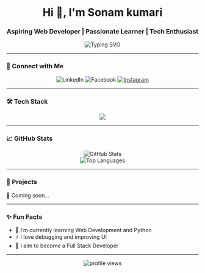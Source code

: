 <h1 align="center">Hi 👋, I'm Sonam kumari</h1>
<h3 align="center">Aspiring Web Developer | Passionate Learner | Tech Enthusiast</h3>

<p align="center">
  <img src="https://readme-typing-svg.demolab.com?font=Fira+Code&pause=1000&color=a227cb&center=true&vCenter=true&width=435&lines=Frontend+Developer;HTML+%7C+CSS+%7C+JavaScript;Learning+Python+%26+MySQL" alt="Typing SVG" />
</p>

---

### 🔗 Connect with Me

<p align="center">
<!--   <a href="https://www.linkedin.com/in/subhrajeet-biswas-79a415237" target="_blank"> -->
    <img alt="LinkedIn" src="https://img.shields.io/badge/LinkedIn-blue?style=for-the-badge&logo=linkedin&logoColor=white" />
  </a>
<!--   <a href="https://www.facebook.com/share/19vDEmTJJ8/" target="_blank"> -->
    <img alt="Facebook" src="https://img.shields.io/badge/Facebook-1877F2?style=for-the-badge&logo=facebook&logoColor=white" />
  </a>
  <a href="https://www.instagram.com/subhrajeet_207" target="_blank">
    <img alt="Instagram" src="https://img.shields.io/badge/Instagram-E4405F?style=for-the-badge&logo=instagram&logoColor=white" />
  </a>
</p>

---

### 🛠 Tech Stack

<p align="center">
  <img src="https://skillicons.dev/icons?i=html,css,js,python,mysql,github,git,c,java" />
</p>

---

### 📈 GitHub Stats

<p align="center">
  <img src="https://github-readme-stats.vercel.app/api?username=sonamk08&show_icons=true&theme=tokyonight" alt="GitHub Stats" />
  <br/>
  <img src="https://github-readme-stats.vercel.app/api/top-langs/?username=sonamk08&layout=compact&theme=tokyonight" alt="Top Languages" />
</p>

---

### 🚀 Projects

🧪 Coming soon...

---

### ✨ Fun Facts

- 🌱 I’m currently learning Web Development and Python
- ⚡ I love debugging and improving UI  
- 🎯 I aim to become a Full Stack Developer

---

<p align="center">
  <img src="https://komarev.com/ghpvc/?username=&labelsonamk08=Profile%20views&color=0e75b6&style=flat" alt="profile views" />
</p>
